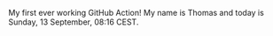 My first ever working GitHub Action!
My name is Thomas and today is Sunday, 13 September, 08:16 CEST. 
